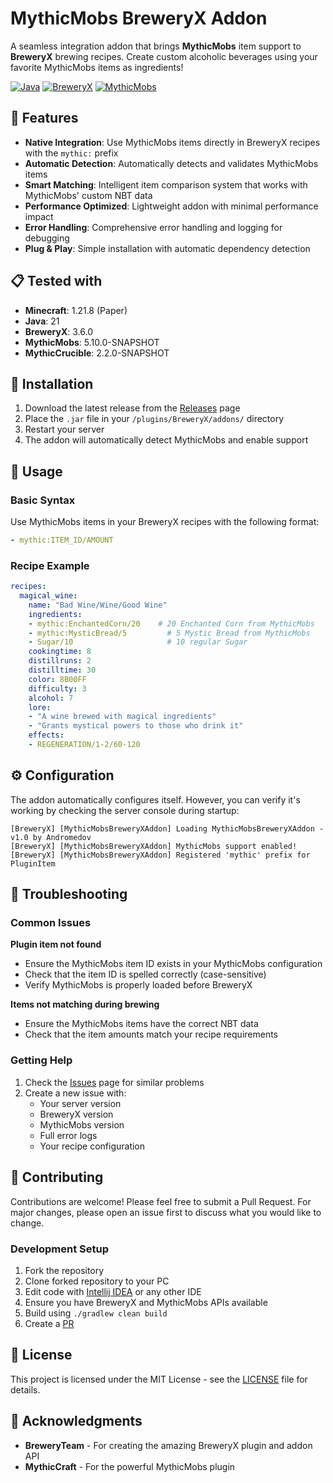 # MythicMobs BreweryX Addon

A seamless integration addon that brings **MythicMobs** item support to **BreweryX** brewing recipes. Create custom alcoholic beverages using your favorite MythicMobs items as ingredients!

[![Java](https://img.shields.io/badge/Java-21-orange.svg)](https://www.oracle.com/java/)
[![BreweryX](https://img.shields.io/badge/BreweryX-3.6.0-blue.svg)](https://github.com/BreweryTeam/BreweryX)
[![MythicMobs](https://img.shields.io/badge/MythicMobs-5.4.0+-purple.svg)](https://mythiccraft.io/)

## 🍺 Features

- **Native Integration**: Use MythicMobs items directly in BreweryX recipes with the `mythic:` prefix
- **Automatic Detection**: Automatically detects and validates MythicMobs items
- **Smart Matching**: Intelligent item comparison system that works with MythicMobs' custom NBT data
- **Performance Optimized**: Lightweight addon with minimal performance impact
- **Error Handling**: Comprehensive error handling and logging for debugging
- **Plug & Play**: Simple installation with automatic dependency detection

## 📋 Tested with

- **Minecraft**: 1.21.8 (Paper)
- **Java**: 21
- **BreweryX**: 3.6.0
- **MythicMobs**: 5.10.0-SNAPSHOT
- **MythicCrucible**: 2.2.0-SNAPSHOT

## 🚀 Installation

1. Download the latest release from the [Releases](https://github.com/Andromedov/MythicMobs-BreweryX-Addon/releases) page
2. Place the `.jar` file in your `/plugins/BreweryX/addons/` directory
3. Restart your server
4. The addon will automatically detect MythicMobs and enable support

## 📖 Usage

### Basic Syntax

Use MythicMobs items in your BreweryX recipes with the following format:

```yaml
- mythic:ITEM_ID/AMOUNT
 ```

### Recipe Example

```yaml
recipes:
  magical_wine:
    name: "Bad Wine/Wine/Good Wine"
    ingredients:
    - mythic:EnchantedCorn/20    # 20 Enchanted Corn from MythicMobs
    - mythic:MysticBread/5         # 5 Mystic Bread from MythicMobs
    - Sugar/10                     # 10 regular Sugar
    cookingtime: 8
    distillruns: 2
    distilltime: 30
    color: 8B00FF
    difficulty: 3
    alcohol: 7
    lore:
    - "A wine brewed with magical ingredients"
    - "Grants mystical powers to those who drink it"
    effects:
    - REGENERATION/1-2/60-120
```

## ⚙️ Configuration

The addon automatically configures itself. However, you can verify it's working by checking the server console during startup:

```
[BreweryX] [MythicMobsBreweryXAddon] Loading MythicMobsBreweryXAddon - v1.0 by Andromedov
[BreweryX] [MythicMobsBreweryXAddon] MythicMobs support enabled!
[BreweryX] [MythicMobsBreweryXAddon] Registered 'mythic' prefix for PluginItem
```

## 🐛 Troubleshooting

### Common Issues

**Plugin item not found**
- Ensure the MythicMobs item ID exists in your MythicMobs configuration
- Check that the item ID is spelled correctly (case-sensitive)
- Verify MythicMobs is properly loaded before BreweryX

**Items not matching during brewing**
- Ensure the MythicMobs items have the correct NBT data
- Check that the item amounts match your recipe requirements

### Getting Help

1. Check the [Issues](https://github.com/Andromedov/MythicMobs-BreweryX-Addon/issues) page for similar problems
2. Create a new issue with:
   - Your server version
   - BreweryX version
   - MythicMobs version
   - Full error logs
   - Your recipe configuration

## 🤝 Contributing

Contributions are welcome! Please feel free to submit a Pull Request. For major changes, please open an issue first to discuss what you would like to change.

### Development Setup

1. Fork the repository
2. Clone forked repository to your PC
3. Edit code with [Intellij IDEA](https://www.jetbrains.com/idea/download/) or any other IDE
4. Ensure you have BreweryX and MythicMobs APIs available
5. Build using `./gradlew clean build`
6. Create a [PR](https://github.com/Andromedov/MythicMobs-BreweryX-Addon/pulls)

## 📝 License

This project is licensed under the MIT License - see the [LICENSE](LICENSE) file for details.

## 🙏 Acknowledgments

- **BreweryTeam** - For creating the amazing BreweryX plugin and addon API
- **MythicCraft** - For the powerful MythicMobs plugin
